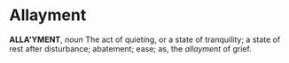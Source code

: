 # Allayment

**ALLA'YMENT**, _noun_ The act of quieting, or a state of tranquility; a state of rest after disturbance; abatement; ease; as, the _allayment_ of grief.